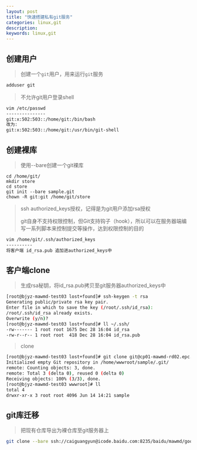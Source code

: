 ```yaml
---
layout: post
title: "快速搭建私有git服务"
categories: linux,git
description: 
keywords: linux,git
---
```


## 创建用户

 > 创建一个`git`用户，用来运行`git`服务

```sh
adduser git
```

> 不允许git用户登录shell

```sh
vim /etc/passwd
---------------
git:x:502:503::/home/git:/bin/bash
改为:
git:x:502:503::/home/git:/usr/bin/git-shell
```



## 创建裸库

> 使用--bare创建一个git裸库

```
cd /home/git/
mkdir store
cd store
git init --bare sample.git
chown -R git:git /home/git/store
```

> ssh authorized_keys授权，记得是为git用户添加rsa授权
>
> git自身不支持权限控制，但Git支持钩子（hook），所以可以在服务器端编写一系列脚本来控制提交等操作，达到权限控制的目的

```sh
vim /home/git/.ssh/authorized_keys
----------
将客户端 id_rsa.pub 追加进authorized_keys中
```



## 客户端clone

> 生成rsa秘钥，将id_rsa.pub拷贝至git服务器authorized_keys中

```sh
[root@bjyz-mawmd-test03 lost+found]# ssh-keygen -t rsa
Generating public/private rsa key pair.
Enter file in which to save the key (/root/.ssh/id_rsa):
/root/.ssh/id_rsa already exists.
Overwrite (y/n)?
[root@bjyz-mawmd-test03 lost+found]# ll ~/.ssh/
-rw------- 1 root root 1675 Dec 28 16:04 id_rsa
-rw-r--r-- 1 root root  418 Dec 28 16:04 id_rsa.pub
```

> clone

```sh
[root@bjyz-mawmd-test03 lost+found]# git clone git@cp01-mawmd-rd02.epc.baidu.com:/home/git/store/sample.git
Initialized empty Git repository in /home/wwwroot/sample/.git/
remote: Counting objects: 3, done.
remote: Total 3 (delta 0), reused 0 (delta 0)
Receiving objects: 100% (3/3), done.
[root@bjyz-mawmd-test03 wwwroot]# ll
total 4
drwxr-xr-x 3 root root 4096 Jun 14 14:21 sample
```



## git库迁移

> 把现有仓库导出为裸仓库至git服务器上

```sh
git clone --bare ssh://caiguangyun@icode.baidu.com:8235/baidu/mawmd/goodcoder goodcoder.git
```

